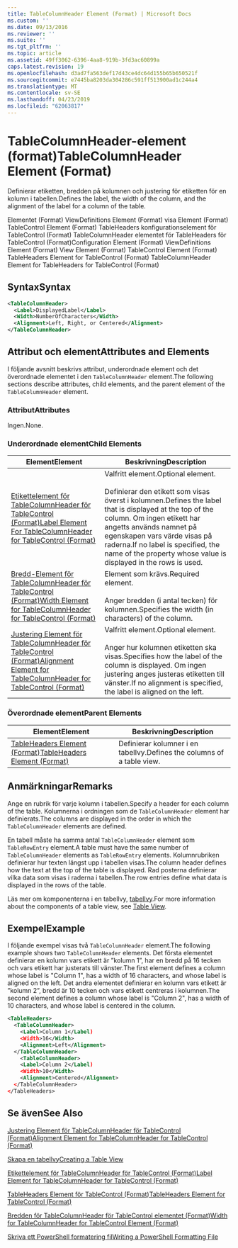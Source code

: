 ```yaml
---
title: TableColumnHeader Element (Format) | Microsoft Docs
ms.custom: ''
ms.date: 09/13/2016
ms.reviewer: ''
ms.suite: ''
ms.tgt_pltfrm: ''
ms.topic: article
ms.assetid: 49ff3062-6396-4aa8-919b-3fd3ac60899a
caps.latest.revision: 19
ms.openlocfilehash: d3ad7fa563def17d43ce4dc64d155b65b650521f
ms.sourcegitcommit: e7445ba8203da304286c591ff513900ad1c244a4
ms.translationtype: MT
ms.contentlocale: sv-SE
ms.lasthandoff: 04/23/2019
ms.locfileid: "62063817"
---
```

# <a name="tablecolumnheader-element-format"></a><span data-ttu-id="beee7-102">TableColumnHeader-element (format)</span><span class="sxs-lookup"><span data-stu-id="beee7-102">TableColumnHeader Element (Format)</span></span>

<span data-ttu-id="beee7-103">Definierar etiketten, bredden på kolumnen och justering för etiketten för en kolumn i tabellen.</span><span class="sxs-lookup"><span data-stu-id="beee7-103">Defines the label, the width of the column, and the alignment of the label for a column of the table.</span></span>

<span data-ttu-id="beee7-104">Elementet (Format) ViewDefinitions Element (Format) visa Element (Format) TableControl Element (Format) TableHeaders konfigurationselement för TableControl (Format) TableColumnHeader elementet för TableHeaders för TableControl (Format)</span><span class="sxs-lookup"><span data-stu-id="beee7-104">Configuration Element (Format) ViewDefinitions Element (Format) View Element (Format) TableControl Element (Format) TableHeaders Element for TableControl (Format) TableColumnHeader Element for TableHeaders for TableControl (Format)</span></span>

## <a name="syntax"></a><span data-ttu-id="beee7-105">Syntax</span><span class="sxs-lookup"><span data-stu-id="beee7-105">Syntax</span></span>

```xml
<TableColumnHeader>
  <Label>DisplayedLabel</Label>
  <Width>NumberOfCharacters</Width>
  <Alignment>Left, Right, or Centered</Alignment>
</TableColumnHeader>
```

## <a name="attributes-and-elements"></a><span data-ttu-id="beee7-106">Attribut och element</span><span class="sxs-lookup"><span data-stu-id="beee7-106">Attributes and Elements</span></span>

<span data-ttu-id="beee7-107">I följande avsnitt beskrivs attribut, underordnade element och det överordnade elementet i den `TableColumnHeader` element.</span><span class="sxs-lookup"><span data-stu-id="beee7-107">The following sections describe attributes, child elements, and the parent element of the `TableColumnHeader` element.</span></span>

### <a name="attributes"></a><span data-ttu-id="beee7-108">Attribut</span><span class="sxs-lookup"><span data-stu-id="beee7-108">Attributes</span></span>

<span data-ttu-id="beee7-109">Ingen.</span><span class="sxs-lookup"><span data-stu-id="beee7-109">None.</span></span>

### <a name="child-elements"></a><span data-ttu-id="beee7-110">Underordnade element</span><span class="sxs-lookup"><span data-stu-id="beee7-110">Child Elements</span></span>

|<span data-ttu-id="beee7-111">Element</span><span class="sxs-lookup"><span data-stu-id="beee7-111">Element</span></span>|<span data-ttu-id="beee7-112">Beskrivning</span><span class="sxs-lookup"><span data-stu-id="beee7-112">Description</span></span>|
|-------------|-----------------|
|[<span data-ttu-id="beee7-113">Etikettelement för TableColumnHeader för TableControl (Format)</span><span class="sxs-lookup"><span data-stu-id="beee7-113">Label Element For TableColumnHeader for TableControl (Format)</span></span>](./label-element-for-tablecolumnheader-for-tablecontrol-format.md)|<span data-ttu-id="beee7-114">Valfritt element.</span><span class="sxs-lookup"><span data-stu-id="beee7-114">Optional element.</span></span><br /><br /> <span data-ttu-id="beee7-115">Definierar den etikett som visas överst i kolumnen.</span><span class="sxs-lookup"><span data-stu-id="beee7-115">Defines the label that is displayed at the top of the column.</span></span> <span data-ttu-id="beee7-116">Om ingen etikett har angetts används namnet på egenskapen vars värde visas på raderna.</span><span class="sxs-lookup"><span data-stu-id="beee7-116">If no label is specified, the name of the property whose value is displayed in the rows is used.</span></span>|
|[<span data-ttu-id="beee7-117">Bredd-Element för TableColumnHeader för TableControl (Format)</span><span class="sxs-lookup"><span data-stu-id="beee7-117">Width Element for TableColumnHeader for TableControl (Format)</span></span>](./width-element-for-tablecolumnheader-for-tablecontrol-format.md)|<span data-ttu-id="beee7-118">Element som krävs.</span><span class="sxs-lookup"><span data-stu-id="beee7-118">Required element.</span></span><br /><br /> <span data-ttu-id="beee7-119">Anger bredden (i antal tecken) för kolumnen.</span><span class="sxs-lookup"><span data-stu-id="beee7-119">Specifies the width (in characters) of the column.</span></span>|
|[<span data-ttu-id="beee7-120">Justering Element för TableColumnHeader för TableControl (Format)</span><span class="sxs-lookup"><span data-stu-id="beee7-120">Alignment Element for TableColumnHeader for TableControl (Format)</span></span>](./alignment-element-for-tablecolumnheader-for-tablecontrol-format.md)|<span data-ttu-id="beee7-121">Valfritt element.</span><span class="sxs-lookup"><span data-stu-id="beee7-121">Optional element.</span></span><br /><br /> <span data-ttu-id="beee7-122">Anger hur kolumnen etiketten ska visas.</span><span class="sxs-lookup"><span data-stu-id="beee7-122">Specifies how the label of the column is displayed.</span></span> <span data-ttu-id="beee7-123">Om ingen justering anges justeras etiketten till vänster.</span><span class="sxs-lookup"><span data-stu-id="beee7-123">If no alignment is specified, the label is aligned on the left.</span></span>|

### <a name="parent-elements"></a><span data-ttu-id="beee7-124">Överordnade element</span><span class="sxs-lookup"><span data-stu-id="beee7-124">Parent Elements</span></span>

|<span data-ttu-id="beee7-125">Element</span><span class="sxs-lookup"><span data-stu-id="beee7-125">Element</span></span>|<span data-ttu-id="beee7-126">Beskrivning</span><span class="sxs-lookup"><span data-stu-id="beee7-126">Description</span></span>|
|-------------|-----------------|
|[<span data-ttu-id="beee7-127">TableHeaders Element (Format)</span><span class="sxs-lookup"><span data-stu-id="beee7-127">TableHeaders Element (Format)</span></span>](./tableheaders-element-format.md)|<span data-ttu-id="beee7-128">Definierar kolumner i en tabellvy.</span><span class="sxs-lookup"><span data-stu-id="beee7-128">Defines the columns of a table view.</span></span>|

## <a name="remarks"></a><span data-ttu-id="beee7-129">Anmärkningar</span><span class="sxs-lookup"><span data-stu-id="beee7-129">Remarks</span></span>

<span data-ttu-id="beee7-130">Ange en rubrik för varje kolumn i tabellen.</span><span class="sxs-lookup"><span data-stu-id="beee7-130">Specify a header for each column of the table.</span></span> <span data-ttu-id="beee7-131">Kolumnerna i ordningen som de `TableColumnHeader` element har definierats.</span><span class="sxs-lookup"><span data-stu-id="beee7-131">The columns are displayed in the order in which the `TableColumnHeader` elements are defined.</span></span>

<span data-ttu-id="beee7-132">En tabell måste ha samma antal `TableColumnHeader` element som `TableRowEntry` element.</span><span class="sxs-lookup"><span data-stu-id="beee7-132">A table must have the same number of `TableColumnHeader` elements as `TableRowEntry` elements.</span></span> <span data-ttu-id="beee7-133">Kolumnrubriken definierar hur texten längst upp i tabellen visas.</span><span class="sxs-lookup"><span data-stu-id="beee7-133">The column header defines how the text at the top of the table is displayed.</span></span> <span data-ttu-id="beee7-134">Rad posterna definierar vilka data som visas i raderna i tabellen.</span><span class="sxs-lookup"><span data-stu-id="beee7-134">The row entries define what data is displayed in the rows of the table.</span></span>

<span data-ttu-id="beee7-135">Läs mer om komponenterna i en tabellvy, [tabellvy](./creating-a-table-view.md).</span><span class="sxs-lookup"><span data-stu-id="beee7-135">For more information about the components of a table view, see [Table View](./creating-a-table-view.md).</span></span>

## <a name="example"></a><span data-ttu-id="beee7-136">Exempel</span><span class="sxs-lookup"><span data-stu-id="beee7-136">Example</span></span>

<span data-ttu-id="beee7-137">I följande exempel visas två `TableColumnHeader` element.</span><span class="sxs-lookup"><span data-stu-id="beee7-137">The following example shows two `TableColumnHeader` elements.</span></span> <span data-ttu-id="beee7-138">Det första elementet definierar en kolumn vars etikett är ”kolumn 1”, har en bredd på 16 tecken och vars etikett har justerats till vänster.</span><span class="sxs-lookup"><span data-stu-id="beee7-138">The first element defines a column whose label is "Column 1", has a width of 16 characters, and whose label is aligned on the left.</span></span> <span data-ttu-id="beee7-139">Det andra elementet definierar en kolumn vars etikett är ”kolumn 2”, bredd är 10 tecken och vars etikett centreras i kolumnen.</span><span class="sxs-lookup"><span data-stu-id="beee7-139">The second element defines a column whose label is "Column 2", has a width of 10 characters, and whose label is centered in the column.</span></span>

```xml
<TableHeaders>
  <TableColumnHeader>
    <Label>Column 1</Label)
    <Width>16</Width>
    <Alignment>Left</Alignment>
  </TableColumnHeader>
    <TableColumnHeader>
    <Label>Column 2</Label)
    <Width>10</Width>
    <Alignment>Centered</Alignment>
  </TableColumnHeader>
</TableHeaders>
```

## <a name="see-also"></a><span data-ttu-id="beee7-140">Se även</span><span class="sxs-lookup"><span data-stu-id="beee7-140">See Also</span></span>

[<span data-ttu-id="beee7-141">Justering Element för TableColumnHeader för TableControl (Format)</span><span class="sxs-lookup"><span data-stu-id="beee7-141">Alignment Element for TableColumnHeader for TableControl (Format)</span></span>](./alignment-element-for-tablecolumnheader-for-tablecontrol-format.md)

[<span data-ttu-id="beee7-142">Skapa en tabellvy</span><span class="sxs-lookup"><span data-stu-id="beee7-142">Creating a Table View</span></span>](./creating-a-table-view.md)

[<span data-ttu-id="beee7-143">Etikettelement för TableColumnHeader för TableControl (Format)</span><span class="sxs-lookup"><span data-stu-id="beee7-143">Label Element for TableColumnHeader for TableControl (Format)</span></span>](./label-element-for-tablecolumnheader-for-tablecontrol-format.md)

[<span data-ttu-id="beee7-144">TableHeaders Element för TableControl (Format)</span><span class="sxs-lookup"><span data-stu-id="beee7-144">TableHeaders Element for TableControl (Format)</span></span>](./tableheaders-element-format.md)

[<span data-ttu-id="beee7-145">Bredden för TableColumnHeader för TableControl elementet (Format)</span><span class="sxs-lookup"><span data-stu-id="beee7-145">Width for TableColumnHeader for TableControl Element (Format)</span></span>](./width-element-for-tablecolumnheader-for-tablecontrol-format.md)

[<span data-ttu-id="beee7-146">Skriva ett PowerShell formatering fil</span><span class="sxs-lookup"><span data-stu-id="beee7-146">Writing a PowerShell Formatting File</span></span>](./writing-a-powershell-formatting-file.md)
